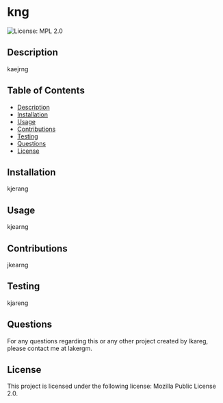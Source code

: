 
  # kng

  ![License: MPL 2.0](https://img.shields.io/badge/License-MPL_2.0-brightgreen.svg)

  ## Description
  kaejrng

  ## Table of Contents
  * [Description](#description)
  * [Installation](#installation)
  * [Usage](#usage)
  * [Contributions](#contributions)
  * [Testing](#testing)
  * [Questions](#questions)
  * [License](#license)


  ## Installation
  kjerang

  ## Usage
  kjearng

  ## Contributions
  jkearng

  ## Testing
  kjareng

  ## Questions
  For any questions regarding this or any other project created by lkareg, please contact me at lakergm.

  ## License
  This project is licensed under the following license: Mozilla Public License 2.0.

